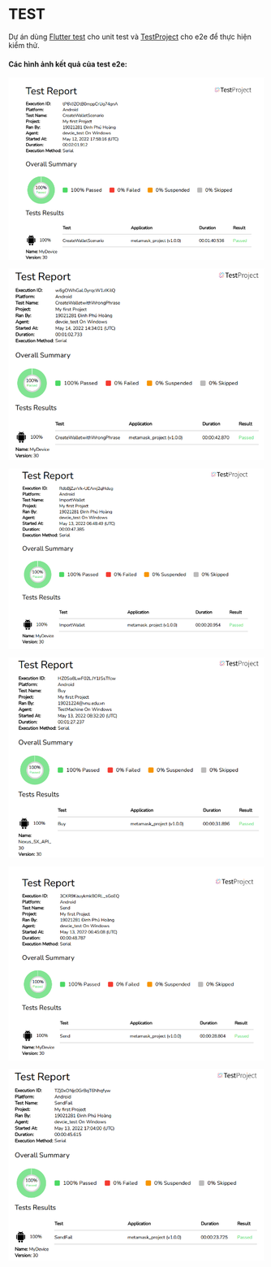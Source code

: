 # TEST
Dự án dùng [Flutter test](https://docs.flutter.dev/testing) cho unit test và [TestProject](https://testproject.io/) cho e2e để thực hiện kiểm thử.

#### Các hình ảnh kết quả của test e2e:
![](https://github.com/HoangDinh161/MobileProject/blob/73c15d9376206c998acb9bdeb57b16916100a5af/metamask_project/test/Test_CreateWallet/createwalletresult.png)

![](https://github.com/HoangDinh161/MobileProject/blob/73c15d9376206c998acb9bdeb57b16916100a5af/metamask_project/test/Test_SignupwithWrongPhrase/signupfail.png)

![](https://github.com/HoangDinh161/MobileProject/blob/73c15d9376206c998acb9bdeb57b16916100a5af/metamask_project/test/Test_ImportWallet/importwallet.png)

![](https://github.com/HoangDinh161/MobileProject/blob/73c15d9376206c998acb9bdeb57b16916100a5af/metamask_project/test/Test_BuyCoin/buycoin.png)

![](https://github.com/HoangDinh161/MobileProject/blob/73c15d9376206c998acb9bdeb57b16916100a5af/metamask_project/test/Test_SendCoin/sendcoin.png)

![](https://github.com/HoangDinh161/MobileProject/blob/20176feecaee60867c5cdc0bf125edcdd840f0e3/metamask_project/test/Test_SendtowrongAddress/sendtonotexistaddress.png)
